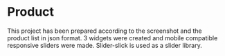 # Product
 This project has been prepared according to the screenshot and the product list in json format. 3 widgets were created and mobile compatible responsive sliders were made. Slider-slick is used as a slider library.

